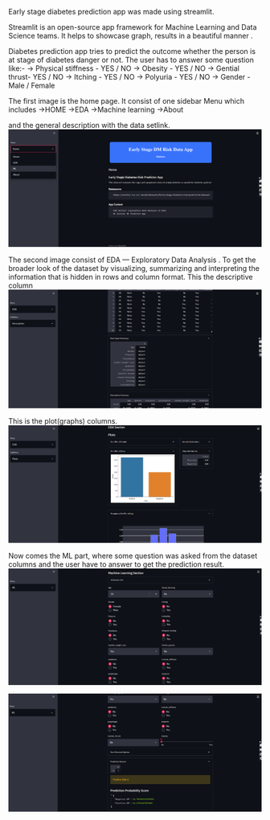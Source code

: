 
Early stage diabetes prediction app was made using streamlit. 

Streamlit is an open-source app framework for Machine Learning and Data Science teams. It helps to showcase graph, results in a beautiful manner .

Diabetes prediction app tries to predict the outcome whether the person is at stage of diabetes danger or not. The user has to answer some question like:-
-> Physical stiffness - YES / NO
-> Obesity - YES / NO
-> Gential thrust- YES / NO
-> Itching - YES / NO
-> Polyuria - YES / NO
-> Gender - Male / Female

The first image is the home page. It consist of one sidebar Menu which includes 
->HOME
->EDA
->Machine learning
->About

and the general description with the data setlink.
![](images/11.png)

The second image consist of EDA — Exploratory Data Analysis .
To get the broader look of the dataset by visualizing, summarizing and interpreting the information that is hidden in rows and column format.
This the descriptive column
![](images/12.png)

This is the plot(graphs) columns.
![](images/13.png)

Now comes the ML part, where some question was asked from the dataset columns and the user have to answer to get the prediction result.
![](images/15.png)


![](images/16.png)
